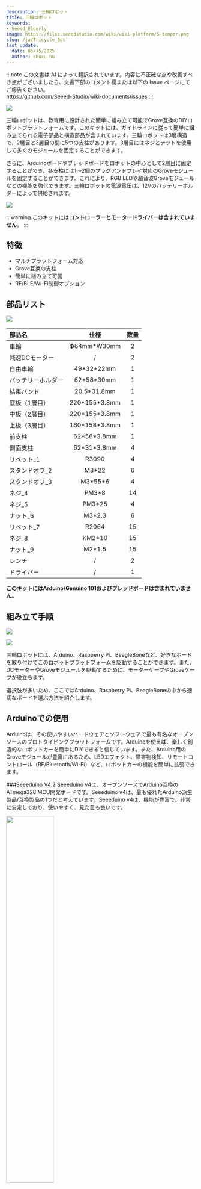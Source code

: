 ```yaml
---
description: 三輪ロボット
title: 三輪ロボット
keywords:
- Seeed_Elderly
image: https://files.seeedstudio.com/wiki/wiki-platform/S-tempor.png
slug: /ja/Tricycle_Bot
last_update:
  date: 05/15/2025
  author: shuxu hu
---
```

:::note
この文書は AI によって翻訳されています。内容に不正確な点や改善すべき点がございましたら、文書下部のコメント欄または以下の Issue ページにてご報告ください。  
https://github.com/Seeed-Studio/wiki-documents/issues
:::

![](https://files.seeedstudio.com/wiki/Tricycle_Bot/img/3.jpg)

三輪ロボットは、教育用に設計された簡単に組み立て可能でGrove互換のDIYロボットプラットフォームです。このキットには、ガイドラインに従って簡単に組み立てられる電子部品と構造部品が含まれています。三輪ロボットは3層構造で、2層目と3層目の間に5つの支柱があります。3層目にはネジとナットを使用して多くのモジュールを固定することができます。

さらに、Arduinoボードやブレッドボードをロボットの中心として2層目に固定することができ、各支柱には1～2個のプラグアンドプレイ対応のGroveモジュールを固定することができます。これにより、RGB LEDや超音波Groveモジュールなどの機能を強化できます。三輪ロボットの電源電圧は、12Vのバッテリーホルダーによって供給されます。

[![](https://files.seeedstudio.com/wiki/Seeed-WiKi/master/docs/images/get_one_now.png)](https://www.seeedstudio.com/Seeeduino-Lotus-ATMega328-Board-with-Grove-Interface-p-1942.html)


:::warning
    このキットには**コントローラーとモータードライバーは含まれていません**。
:::
## 特徴

- マルチプラットフォーム対応
- Grove互換の支柱
- 簡単に組み立て可能
- RF/BLE/Wi-Fi制御オプション

## 部品リスト

![](https://files.seeedstudio.com/wiki/Tricycle_Bot/img/4.jpg)

| 部品名         | 仕様              | 数量 |
|:---------------|:-----------------:|:----:|
| 車輪           |Ф64mm*W30mm       |2     |
| 減速DCモーター |/                  |2     |
| 自由車輪       |49\*32\*22mm       |1     |
| バッテリーホルダー |62\*58\*30mm   |1     |
| 結束バンド     |20.5\*31.8mm       |1     |
| 底板（1層目）  |220\*155\*3.8mm    |1     |
| 中板（2層目）  |220\*155\*3.8mm    |1     |
| 上板（3層目）  |160\*158\*3.8mm    |1     |
| 前支柱         |62\*56\*3.8mm      |1     |
| 側面支柱       |62\*31\*3.8mm      |4     |
| リベット_1     |R3090              |4     |
| スタンドオフ_2 |M3\*22             |6     |
| スタンドオフ_3 |M3\*55+6           |4     |
| ネジ_4         |PM3\*8             |14    |
| ネジ_5         |PM3\*25            |4     |
| ナット_6       |M3\*2.3            |6     |
| リベット_7     |R2064              |15    |
| ネジ_8         |KM2\*10            |15    |
| ナット_9       |M2\*1.5            |15    |
| レンチ         |/                  |2     |
| ドライバー     |/                  |1     |


**このキットにはArduino/Genuino 101およびブレッドボードは含まれていません。**


## 組み立て手順

![](https://files.seeedstudio.com/wiki/Tricycle_Bot/img/1.png)

![](https://files.seeedstudio.com/wiki/Tricycle_Bot/img/2.png)


三輪ロボットには、Arduino、Raspberry Pi、BeagleBoneなど、好きなボードを取り付けてこのロボットプラットフォームを駆動することができます。また、DCモーターやGroveモジュールを駆動するために、モーターケープやGroveケープが役立ちます。

選択肢が多いため、ここではArduino、Raspberry Pi、BeagleBoneの中から適切なボードを選ぶ方法を紹介します。


## Arduinoでの使用

Arduinoは、その使いやすいハードウェアとソフトウェアで最も有名なオープンソースのプロトタイピングプラットフォームです。Arduinoを使えば、楽しく創造的なロボットカーを簡単にDIYできると信じています。また、Arduino用のGroveモジュールが豊富にあるため、LEDエフェクト、障害物検知、リモートコントロール（RF/Bluetooth/Wi-Fi）など、ロボットカーの機能を簡単に拡張できます。

###[Seeeduino V4.2](https://www.seeedstudio.com/Seeeduino-V4.2-p-2517.html)
Seeeduino v4は、オープンソースでArduino互換のATmega328 MCU開発ボードです。Seeeduino v4は、最も優れたArduino派生製品/互換製品の1つだと考えています。Seeeduino v4は、機能が豊富で、非常に安定しており、使いやすく、見た目も良いです。

<div className="text-center">
  <img src="https://files.seeedstudio.com/wiki/SeeeduinoV4/master/images/cover.JPG" width="50%" height="50%" />
</div>


###[Motor Shield V2.0](https://www.seeedstudio.com/Motor-Shield-V2.0-p-1377.html)
Motor Shieldは、モーターの動作速度と方向をArduinoで制御できるドライバーモジュールです。

<div className="text-center">
  <img src="https://github.com/SeeedDocument/Motor_Shield_V2.0/image/500px-Motorshield_01.jpg" width="50%" height="50%" />
</div>


###[Base Shield V2](https://www.seeedstudio.com/Base-Shield-V2-p-1378.html)

Base Shield v2は拡張ボードとして、多くのGroveコネクタを備えており、Groveモジュールを一緒に使用するのに便利です。また、Arduino製品のシリーズと互換性があります。

<div className="text-center">
  <img src="https://files.seeedstudio.com/wiki/Base_Shield_V2/img/Base_Shield_v2-1.png" width="50%" height="50%" />
</div>


### 推奨Groveモジュール

|W2812B LEDストリップ|超音波センサー|ラインファインダー|
|--------------------|-------------|-----------------|
|![](https://files.seeedstudio.com/wiki/Tricycle_Bot/img/grove_arduino/1.jpg)|![](https://files.seeedstudio.com/wiki/Tricycle_Bot/img/grove_arduino/2.jpg)|![](https://files.seeedstudio.com/wiki/Tricycle_Bot/img/grove_arduino/3.jpg)|
|[今すぐ購入！](https://www.seeedstudio.com/Digital-RGB-LED-Flexi-Strip-60-LED-1-Meter-p-1666.html)|[今すぐ購入！](https://www.seeedstudio.com/Grove-Ultrasonic-Ranger-p-960.html)|[今すぐ購入！](https://www.seeedstudio.com/Grove-Line-Finder-p-825.html)|

|ブザー|シリアルRF|シリアルBluetooth|
|----------------|-----------------|----------------|
|![](https://files.seeedstudio.com/wiki/Tricycle_Bot/img/grove_arduino/4.jpg)|![](https://files.seeedstudio.com/wiki/Tricycle_Bot/img/grove_arduino/5.jpg)|![](https://files.seeedstudio.com/wiki/Tricycle_Bot/img/grove_arduino/6.jpg)|
|[今すぐ購入！](https://www.seeedstudio.com/Grove-Buzzer-p-768.html)|[今すぐ購入！](https://www.seeedstudio.com/Grove-Serial-RF-Pro-p-794.html)|[今すぐ購入！](https://www.seeedstudio.com/Grove-Serial-Bluetooth-v3.0-p-2475.html)|

:::tip
    [Grove System](https://wiki.seeedstudio.com/ja/Grove_System/)をクリックして、利用可能なモジュールをさらに確認してください。
:::

## Raspberry Pi を使う

Raspberry Pi は現在最も人気のあるシングルボードコンピュータの1つであり、Arduino よりもはるかに強力な計算性能を持っています。Raspberry Pi は非常に人気があるため、多くの面白いプロジェクトのチュートリアルを簡単に見つけることができます。

###[Raspberry Pi 3](https://www.seeedstudio.com/Raspberry-Pi-Motor-Board-v1.0-p-2411.html)

Raspberry Pi 3 には統合された 802.11 b/g/n ワイヤレス LAN、Bluetooth クラシカルおよび LE が含まれています。これにより、ワイヤレス化のために追加の周辺機器は必要ありません。Raspberry Pi 1 の10倍の性能を持っています。

<div className="text-center">
  <img src="https://statics3.seeedstudio.com/seeed/img/2016-08/xuZp3Msf6xeHp96wPFjInzco.jpg" width="50%" height="50%" />
</div>

###[Raspberry Pi Motor Board v1.0](https://www.seeedstudio.com/Raspberry-Pi-Motor-Board-v1.0-p-2411.html)

Raspberry Pi Motor Board を使用すると、Raspberry Pi で2つの DC モーターを駆動し、それぞれの速度と方向を独立して制御することができます。

<div className="text-center">
  <img src="https://statics3.seeedstudio.com/images/product/103030031%201.jpg" width="50%" height="50%" />
</div>

###[GrovePi+](https://www.seeedstudio.com/GrovePi%2B-p-2241.html)

GrovePi+ は Grove モジュールを Raspberry Pi に接続するためのシステムです。新しい Raspberry Pi Model B+ および Model A+ をサポートするように設計されています。

<div className="text-center">
  <img src="https://statics3.seeedstudio.com/product/110060049%2010_03.jpg" width="50%" height="50%" />
</div>

### 推奨モジュール

| USB Webcam | OLED Display | GPS Module |
|------------|--------------|------------|
|![](https://files.seeedstudio.com/wiki/Tricycle_Bot/img/grove_pi/1.jpg)|![](https://files.seeedstudio.com/wiki/Tricycle_Bot/img/grove_pi/2.jpg)|![](https://files.seeedstudio.com/wiki/Tricycle_Bot/img/grove_pi/3.jpg)|
|[今すぐ購入！](https://www.seeedstudio.com/300K-Pixel-USB-2.0-Mini-Webcam-p-1499.html)|[今すぐ購入！](https://www.seeedstudio.com/Grove-OLED-Display-1.12%22-p-824.html)|[今すぐ購入！](https://www.seeedstudio.com/depot/grove-gps-p-959.html)|

:::tip
    [Grove System](https://wiki.seeedstudio.com/ja/Grove_System/) をクリックして、利用可能なモジュールをさらに確認してください。
:::

## BeagleBone ボードを使う

BeagleBone もまた、人気のある Linux シングルボードコンピュータの1つです。Raspberry Pi と比較すると、BeagleBone は Grove モジュールのプログラミングにおいて Mraa および UPM ライブラリを使用するための利点があります。

###[BeagleBone Green Wireless](https://www.seeedstudio.com/SeeedStudio-BeagleBone-Green-Wireless-p-2650.html)

SeeedStudio BeagleBone Green Wireless は BeagleBone Black のオープンソースハードウェア設計に基づいていますが、高性能で柔軟な WiFi/Bluetooth インターフェースを備えており、[BBGW Wi-Fi Car](https://www.instructables.com/id/Super-Quickly-DIY-Web-RC-Car-With-Python-and-Beagl/) のようなリモートコントロールの開発を容易にします。

<div className="text-center">
  <img src="https://files.seeedstudio.com/wiki/BeagleBone_Green_Wireless/images/BBGW_cover.png" width="50%" height="50%" />
</div>

###[Motor Bridge Cape v1.0](https://www.seeedstudio.com/Motor-Bridge-Cape-p-2569.html)

Motor Bridge Cape は、6～15V DC 電源とモーターごとに約1Aの電流で、2つのステッピングモーターまたは4つのブラシ付き DC モーターを制御できます。また、6つのサーボ制御インターフェースと6つの拡張 I/O を備えており、ロボットカーにもう1つロボットアームを追加することも可能です。

<div className="text-center">
  <img src="https://files.seeedstudio.com/wiki/Motor_Bridge_Cape_v1.0/master/img/Motor_bridge_driver.jpg" width="50%" height="50%" />
</div>

###[Grove Base Cape for BeagleBone v2](https://www.seeedstudio.com/Grove-Base-Cape-for-Beaglebone-v2.0-p-2644.html)

Grove Base Cape for BeagleBone v2 は、BeagleBone プラットフォーム用の Grove システム拡張ボードです。このケープを使用すると、Grove モジュールとして利用可能な多くのトランスデューサ（センサーおよびアクチュエータ）を BeagleBone プラットフォームに簡単に接続できます。

<div className="text-center">
  <img src="https://files.seeedstudio.com/wiki/Grove_Base_Cape_for_BeagleBone_v2/img/Grove_Base_Cape_for_BeagleBone_v2_product_view_1200.jpg" width="50%" height="50%" />
</div>

### 推奨 Grove モジュール

| USB WEBCAM | W2812B LED STRIP | IMU 9DOF |
|------------|------------------|----------|
|![](https://files.seeedstudio.com/wiki/Tricycle_Bot/img/grove_bb/1.jpg)|![](https://files.seeedstudio.com/wiki/Tricycle_Bot/img/grove_bb/2.jpg)|![](https://files.seeedstudio.com/wiki/Tricycle_Bot/img/grove_bb/3.JPG)|
|[今すぐ購入！](https://www.seeedstudio.com/300K-Pixel-USB-2.0-Mini-Webcam-p-1499.html)|[今すぐ購入！](https://www.seeedstudio.com/Digital-RGB-LED-Flexi-Strip-60-LED-1-Meter-p-1666.html)|[今すぐ購入！](https://www.seeedstudio.com/Grove-IMU-9DOF-v2.0-p-2400.html)|

| OLED DISPLAY | DIGITAL LIGHT SENSOR | GPS MODULE |
|--------------|-----------------------|------------|
|![](https://files.seeedstudio.com/wiki/Tricycle_Bot/img/grove_bb/4.jpg)|![](https://files.seeedstudio.com/wiki/Tricycle_Bot/img/grove_bb/5.jpg)|![](https://files.seeedstudio.com/wiki/Tricycle_Bot/img/grove_bb/6.jpg)|
|[今すぐ購入！](https://www.seeedstudio.com/Grove-OLED-Display-1.12%22-p-824.html)|[今すぐ購入！](https://www.seeedstudio.com/Grove-Digital-Light-Sensor-p-1281.html)|[今すぐ購入！](https://www.seeedstudio.com/depot/grove-gps-p-959.html)|

:::tip
    [Grove System](https://wiki.seeedstudio.com/ja/Grove_System/) をクリックして、利用可能なモジュールをさらに確認してください。
:::

## シンプルな例

以下は、Arduino UNO を使用して三輪ロボット（Tricycle Bot）を作成するシンプルな例です。

### 必要なもの

![](https://files.seeedstudio.com/wiki/Tricycle_Bot/img/7.png)

- [Arduino UNO](https://www.arduino.cc/en/Main/ArduinoBoardUno) *1
- [Motor Shield V2.0](https://www.seeedstudio.com/Motor-Shield-V2.0-p-1377.html) *1
- [Base Shield V2](https://www.seeedstudio.com/Base-Shield-V2-p-1378.html) *1
<!-- - [Tricycle Bot]() *1 -->
- [Digital RGB LED Flexi-Strip](https://www.seeedstudio.com/Digital-RGB-LED-Flexi-Strip-60-LED-1-Meter-p-1666.html) *1
- [Grove - Ultrasonic Ranger](https://www.seeedstudio.com/Grove-Ultrasonic-Ranger-p-960.html) *1
- [Grove - Buzzer](https://www.seeedstudio.com/Grove-Buzzer-p-768.html) *1

### 組み立て

<div className="text-center">
  <img src="https://files.seeedstudio.com/wiki/Tricycle_Bot/img/5.jpg" width="50%" height="50%" />
</div>

1. [三輪ロボットを組み立てます。](https://files.seeedstudio.com/wiki/Tricycle_Bot/Tricycle_Bot.md#assembly-introdutions)
2. Grove モジュールを側面と上部プレートに固定します。
3. Grove Buzzer を **D4**、Grove Ultrasonic Ranger を **D5**、LED ストリップを **D6** に Base Shield 経由で接続します。
4. 完成です！

<div className="text-center">
  <img src="https://files.seeedstudio.com/wiki/Tricycle_Bot/img/6.jpg" width="50%" height="50%" />
</div>

### 動作

こちらがこのシンプルな例の[動画](http://ohpam657y.bkt.clouddn.com/IMG_1346%202.MOV)です。

<div className="img-wrapper ng-scope" ng-if="fileType === 'video'">
  <video ng-src="http://ohpam657y.bkt.clouddn.com/IMG_1346%202.MOV" width={700} controls src="http://ohpam657y.bkt.clouddn.com/IMG_1346%202.MOV" />
</div>

- このデモ用三輪ロボットカーは、前方の障害物を検知し、距離が 35cm 未満の場合に方向転換を行います。
- 車が直進している間は LED ストリップが青く点滅し、方向転換中は LED ストリップが赤く点滅し、Grove Buzzer が警告音を鳴らします。

### コーディング

- [Motor Shield V2](https://github.com/Seeed-Studio/SeeedMotorShieldV2)、[Grove - Ultrasonic Ranger](https://github.com/Seeed-Studio/Seeed_Arduino_UltrasonicRanger)、および [LED Strip](https://github.com/adafruit/Adafruit_NeoPixel) の Arduino ライブラリをダウンロードしてください。

```
 /*
 * TricycleBotDemo.ino
 *
 * 三輪ロボット用のシンプルなコード
 *
 * Copyright (c) 2016 Seeed Technology Limited.
 * MIT ライセンス
 *
 */

#include "MotorDriver.h"
#include "Adafruit_NeoPixel.h"
#include "Ultrasonic.h"

#define BEE           4
#define LEDPIN        6
#define LEDNUM        10
#define PIXELS_SPACE  128
#define BRIGHTNESS    150
#define DistanceCM    35

Adafruit_NeoPixel strip = Adafruit_NeoPixel(LEDNUM, LEDPIN, NEO_GRB + NEO_KHZ800);
MotorDriver motor;
Ultrasonic ultrasonic(5);

void setup() {
    // 初期設定
    pinMode(BEE, OUTPUT);
    strip.setBrightness(BRIGHTNESS);
    strip.begin();
    strip.show();
    motor.begin();
    pixelStart();
}

void loop() {

    // メインループ
    long RangeInCentimeters;
    RangeInCentimeters = ultrasonic.MeasureInCentimeters();

    if (RangeInCentimeters < DistanceCM) {
        turnRight();
        beep();
        pixelState2();
    }
    else {
        goStraight();
        pixelState1();
    }
    delay(100);
}

void goStraight() {
    motor.speed(0, 100);
    motor.speed(1, 100);
}

void turnRight() {
    motor.speed(0, -100);
    motor.speed(1, 100);
}

// 直進時の LED 表示
void pixelState1() {
    for (uint32_t t = 0; t < (PIXELS_SPACE * LEDNUM); ++t) {
        for (int i = 0; i < (LEDNUM / 2); i++) {
            strip.setPixelColor(((LEDNUM / 2) - i -1) , triangular_color((t + i * PIXELS_SPACE) % (PIXELS_SPACE * LEDNUM)));
            strip.setPixelColor(i + 5, triangular_color((t + i * PIXELS_SPACE) % (PIXELS_SPACE * LEDNUM)));
        }
        strip.show();
    }
}

// 右折時の LED 表示
void pixelState2() {
    for (int i = 0; i < 3; i++) {
        for (int j = 0; j < LEDNUM; j++) {
            strip.setPixelColor(j, 250, 0, 0);
            strip.show();
        }
        delay(50);
        for (int j = 0; j < LEDNUM; j++) {
            strip.setPixelColor(j, 0, 0, 0);
            strip.show();
        }
        delay(50);
    }
}

void pixelStart() {
    for (int i = 0; i < LEDNUM; i++) {
        for (int j = 0; j< 255; j++) {
            strip.setPixelColor(i, 0, j, 0);
            strip.show();
        }
        delay(50);
    }
}

uint32_t triangular_color(uint32_t t) {
    uint32_t c = 0;

    if (t < 256) {
        c = strip.Color(0, 0, t);
    } else if (t < 512) {
        c = strip.Color(0, 0, 511 - t);
    }

    return c;
}

void beep() {
    digitalWrite(BEE, HIGH);
    delay(100);
    digitalWrite(BEE, LOW);
}
```

## 添付ファイル

* [三輪ロボット組み立て手順書(pdf)](https://files.seeedstudio.com/wiki/Tricycle_Bot/res/Tricycle%20Bot%20Assembly%20Instructions.pdf)

## 技術サポート & 製品ディスカッション

弊社製品をお選びいただきありがとうございます！お客様が弊社製品をスムーズにご利用いただけるよう、さまざまなサポートをご提供しております。異なる好みやニーズに対応するため、いくつかのコミュニケーションチャネルをご用意しています。

<div class="button_tech_support_container">
<a href="https://forum.seeedstudio.com/" class="button_forum"></a> 
<a href="https://www.seeedstudio.com/contacts" class="button_email"></a>
</div>

<div class="button_tech_support_container">
<a href="https://discord.gg/eWkprNDMU7" class="button_discord"></a> 
<a href="https://github.com/Seeed-Studio/wiki-documents/discussions/69" class="button_discussion"></a>
</div>